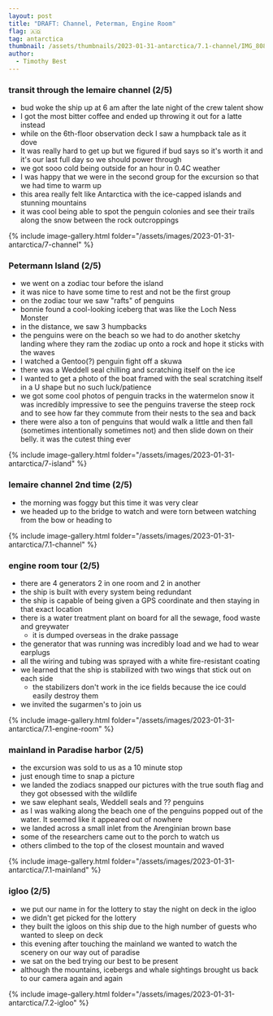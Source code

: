 ```yaml
---
layout: post
title: "DRAFT: Channel, Peterman, Engine Room"
flag: 🇦🇶
tag: antarctica
thumbnail: /assets/thumbnails/2023-01-31-antarctica/7.1-channel/IMG_8081.jpg
author:
  - Timothy Best
---
```


### transit through the lemaire channel (2/5)

- bud woke the ship up at 6 am after the late night of the crew talent show
- I got the most bitter coffee and ended up throwing it out for a latte instead
- while on the 6th-floor observation deck I saw a humpback tale as it dove
- It was really hard to get up but we figured if bud says so it's worth it and it's our last full day so we should power through
- we got sooo cold being outside for an hour in 0.4C weather
- I was happy that we were in the second group for the excursion so that we had time to warm up
- this area really felt like Antarctica with the ice-capped islands and stunning mountains
- it was cool being able to spot the penguin colonies and see their trails along the snow between the rock outcroppings

{% include image-gallery.html folder="/assets/images/2023-01-31-antarctica/7-channel" %}

### Petermann Island (2/5)

- we went on a zodiac tour before the island
- it was nice to have some time to rest and not be the first group
- on the zodiac tour we saw "rafts" of penguins
- bonnie found a cool-looking iceberg that was like the Loch Ness Monster
- in the distance, we saw 3 humpbacks
- the penguins were on the beach so we had to do another sketchy landing where they ram the zodiac up onto a rock and hope it sticks with the waves
- I watched a Gentoo(?) penguin fight off a skuwa
- there was a Weddell seal chilling and scratching itself on the ice
- I wanted to get a photo of the boat framed with the seal scratching itself in a U shape but no such luck/patience
- we got some cool photos of penguin tracks in the watermelon snow
  it was incredibly impressive to see the penguins traverse the steep rock and to see how far they commute from their nests to the sea and back
- there were also a ton of penguins that would walk a little and then fall (sometimes intentionally sometimes not) and then slide down on their belly. it was the cutest thing ever

{% include image-gallery.html folder="/assets/images/2023-01-31-antarctica/7-island" %}

### lemaire channel 2nd time (2/5)

- the morning was foggy but this time it was very clear
- we headed up to the bridge to watch and were torn between watching from the bow or heading to

{% include image-gallery.html folder="/assets/images/2023-01-31-antarctica/7.1-channel" %}

### engine room tour (2/5)

- there are 4 generators 2 in one room and 2 in another
- the ship is built with every system being redundant
- the ship is capable of being given a GPS coordinate and then staying in that exact location
- there is a water treatment plant on board for all the sewage, food waste and greywater
  - it is dumped overseas in the drake passage
- the generator that was running was incredibly load and we had to wear earplugs
- all the wiring and tubing was sprayed with a white fire-resistant coating
- we learned that the ship is stabilized with two wings that stick out on each side
  - the stabilizers don't work in the ice fields because the ice could easily destroy them
- we invited the sugarmen's to join us

{% include image-gallery.html folder="/assets/images/2023-01-31-antarctica/7.1-engine-room" %}


### mainland in Paradise harbor (2/5)

- the excursion was sold to us as a 10 minute stop
- just enough time to snap a picture
- we landed the zodiacs snapped our pictures with the true south flag and they got obsessed with the wildlife
- we saw elephant seals, Weddell seals and ?? penguins
- as I was walking along the beach one of the penguins popped out of the water. It seemed like it appeared out of nowhere
- we landed across a small inlet from the Arenginian brown base
- some of the researchers came out to the porch to watch us
- others climbed to the top of the closest mountain and waved

{% include image-gallery.html folder="/assets/images/2023-01-31-antarctica/7.1-mainland" %}

### igloo (2/5)

- we put our name in for the lottery to stay the night on deck in the igloo
- we didn't get picked for the lottery
- they built the igloos on this ship due to the high number of guests who wanted to sleep on deck
- this evening after touching the mainland we wanted to watch the scenery on our way out of paradise
- we sat on the bed trying our best to be present
- although the mountains, icebergs and whale sightings brought us back to our camera again and again

{% include image-gallery.html folder="/assets/images/2023-01-31-antarctica/7.2-igloo" %}